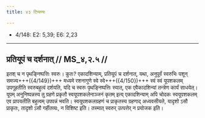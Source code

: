 ```yaml
---
title: ४३ टिप्पण्यः

---
```

- 4/148: E2: 5,39; E6: 2,23

____________________________________________


## प्रतियूपं च दर्शनात् // MS_४,२.५ //

इतश् च न पृथङ्निष्पत्तिः स्वरुः। कुतः? एकादशिन्याम्, प्रतियूपं च दर्शनात्, यथा, अनुपूर्वं स्वरुभिः पशून् समज्य+++({4/149})+++ मध्यमे रशनागुणे स्वे स्वे+++({4/150})+++ स्वं स्वं यूपशकलम् उपगूहतीति स्वरुबहुत्वं दर्शयति, यदि च स्वरुः पृथङ्निष्पत्तिः स्यात्, एक एवैकादशिन्यां तन्त्रेण कार्यं साधयेत्। यूपम् अनुनिष्पन्नस्य तु ग्रहणे प्रकृतौ स्वयूपशकलेनाञ्जनं कृतम् इत्य् एकादशिन्याम् अपि चोदकः स्वयूपशकलम् एव प्रापयतीति बहुत्वम् उपपन्नं भवति। स्वयूपशकलग्रहणं च प्राकृतस्य ग्रहणाद् अध्यवसीयते, यादृशो ऽसौ प्राकृतः, तादृशो ऽसौ गर्हीतव्यः, न विशिष्ट इति। तस्मात् स्वरुर् उत्पत्तेर् न प्रयोजक इति।
